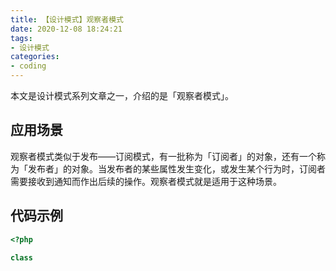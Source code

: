 ```yaml
---
title: 【设计模式】观察者模式
date: 2020-12-08 18:24:21
tags:
- 设计模式
categories:
- coding
---
```


本文是设计模式系列文章之一，介绍的是「观察者模式」。

<!--more-->

## 应用场景

观察者模式类似于发布——订阅模式，有一批称为「订阅者」的对象，还有一个称为「发布者」的对象。当发布者的某些属性发生变化，或发生某个行为时，订阅者需要接收到通知而作出后续的操作。观察者模式就是适用于这种场景。

## 代码示例

```php
<?php

class
```
